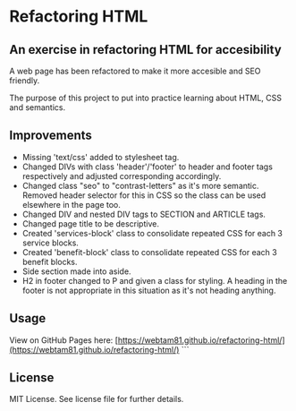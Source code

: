 # Refactoring HTML

## An exercise in refactoring HTML for accesibility

A web page has been refactored to make it more accesible and SEO friendly.

The purpose of this project to put into practice learning about HTML, CSS and semantics.

## Improvements

- Missing 'text/css' added to stylesheet tag.
- Changed DIVs with class 'header'/'footer' to header and footer tags respectively and adjusted corresponding accordingly.
- Changed class "seo" to "contrast-letters" as it's more semantic. Removed header selector for this in CSS so the class can be used elsewhere in the page too.
- Changed DIV and nested DIV tags to SECTION and ARTICLE tags.
- Changed page title to be descriptive.
- Created 'services-block' class to consolidate repeated CSS for each 3 service blocks.
- Created 'benefit-block' class to consolidate repeated CSS for each 3 benefit blocks.
- Side section made into aside.
- H2 in footer changed to P and given a class for styling. A heading in the footer is not appropriate in this situation as it's not heading anything.

## Usage

View on GitHub Pages here: [https://webtam81.github.io/refactoring-html/](https://webtam81.github.io/refactoring-html/)
    ```
## License

MIT License. See license file for further details.